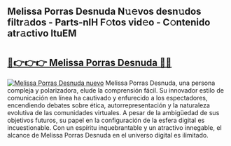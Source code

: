 ## Melissa Porras Desnuda N𝚞𝚎vos desn𝚞dos filtr𝚊dos - Parts-nIH F𝚘tos vid𝚎o - C𝚘ntenido atr𝚊ctivo ltuEM

# <h2><a href="http://mb2nsv.tromn.icu/?c=Melissa+Porras+Desnuda">🔗👉👉👉 Melissa Porras Desnuda 🔗🔗</a></h2>

[![Melissa Porras Desnuda nuevo](https://i.imgur.com/pEAQMta.gif)](http://mb2nsv.tromn.icu/?c=Melissa+Porras+Desnuda)
Melissa Porras Desnuda, una persona compleja y polarizadora, elude la comprensión fácil. Su innovador estilo de comunicación en línea ha cautivado y enfurecido a los espectadores, encendiendo debates sobre ética, autorrepresentación y la naturaleza evolutiva de las comunidades virtuales. A pesar de la ambigüedad de sus objetivos futuros, su papel en la configuración de la esfera digital es incuestionable. Con un espíritu inquebrantable y un atractivo innegable, el alcance de Melissa Porras Desnuda en el universo digital es ilimitado.
